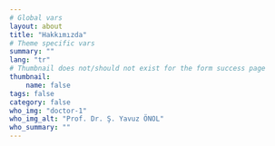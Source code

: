 ```yaml
---
# Global vars
layout: about
title: "Hakkımızda"
# Theme specific vars
summary: ""
lang: "tr"
# Thumbnail does not/should not exist for the form success page
thumbnail:
    name: false
tags: false
category: false
who_img: "doctor-1"
who_img_alt: "Prof. Dr. Ş. Yavuz ÖNOL"
who_summary: ""
---
```

